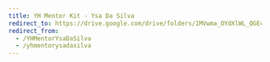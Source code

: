 ```yaml
---
title: YH Mentor Kit - Ysa Da Silva
redirect_to: https://drive.google.com/drive/folders/1MVwma_OYdXlWL_QGEc6iJuNFBdUBY5Yp?usp=sharing
redirect_from: 
  - /YHMentorYsaDaSilva
  - /yhmentorysadasilva
---
```

